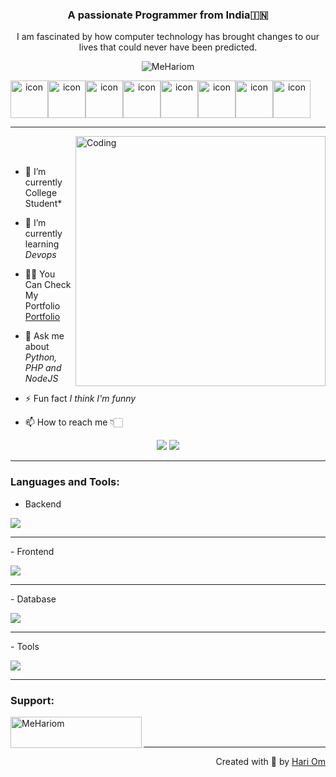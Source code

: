 <h3 align="center">A passionate Programmer from India🇮🇳</h3>
<p align="center">I am fascinated by how computer technology has brought changes to our lives that could never have been predicted.</p>
<p align="center"> 
 <img src="https://komarev.com/ghpvc/?username=MeHariom&label=Profile%20views&color=0e75b6&style=flat" alt="MeHariom" /> 

</p>

<div align="center">
    <div style="display: flex; align-items: flex-start;"><img src="https://techstack-generator.vercel.app/js-icon.svg" alt="icon" width="60" height="60" />
        <img src="https://techstack-generator.vercel.app/ts-icon.svg" alt="icon" width="60" height="60" />
        <img src="https://techstack-generator.vercel.app/react-icon.svg" alt="icon" width="60" height="60" />
        <img src="https://techstack-generator.vercel.app/django-icon.svg" alt="icon" width="60" height="60" />
        <img src="https://techstack-generator.vercel.app/python-icon.svg" alt="icon" width="60" height="60" />
        <img src="https://techstack-generator.vercel.app/github-icon.svg" alt="icon" width="60" height="60" />
        <img src="https://techstack-generator.vercel.app/mysql-icon.svg" alt="icon" width="60" height="60" />
        <img src="https://techstack-generator.vercel.app/java-icon.svg" alt="icon" width="60" height="60" /></div>
</div>

<hr>



<img align="right" alt="Coding" width="400" src="https://user-images.githubusercontent.com/74038190/229223263-cf2e4b07-2615-4f87-9c38-e37600f8381a.gif">
<br><br>

- 🔭 I’m currently College Student*<br>

- 🌱 I’m currently learning *Devops*<br>

- 👨‍💻 You Can Check My Portfolio <a href="https://personal-portfolio-d492wabms-hariom35s-projects.vercel.app">Portfolio</a>   <br>

- 💬 Ask me about *Python, PHP and NodeJS*<br>
- ⚡ Fun fact *I think I'm funny*<br>
- 📫 How to reach me 👇🏻
<!-- social handles -->
<div align="center"> 
      <!-- gmail -->
      <a href = "mailto:hariom3572@gmail.com"><img src="https://img.shields.io/badge/-Gmail-%23333?style=for-the-badge&logo=gmail&logoColor=white" target="_blank"></a>
      <!-- linkedin -->
      <a href="https://www.linkedin.com/in/hari-om-70a01a17b/" target="_blank"><img src="https://img.shields.io/badge/-LinkedIn-%230077B5?style=for-the-badge&logo=linkedin&logoColor=white" target="_blank"></a> 
    </div>

<hr>


<h3 align="left">Languages and Tools:</h3>

- Backend
<p align="left">
  <a href="https://skillicons.dev">
    <img src="https://skillicons.dev/icons?i=php,laravel,java,nodejs,py" />
  </a>
</p>
<hr>
- Frontend
<p align="left">
  <a href="https://skillicons.dev">
    <img src="https://skillicons.dev/icons?i=ts,js,react,tailwind,html,css" />
  </a>
</p>
<hr>
- Database
<p align="left">
  <a href="https://skillicons.dev">
    <img src="https://skillicons.dev/icons?i=mongodb,mysql,postgresql" />
  </a>
</p>

<hr>
- Tools
<p align="left">
  <a href="https://skillicons.dev">
    <img src="https://skillicons.dev/icons?i=git,github,figma,vscode,linux,photoshop" />
  </a>
</p>
<hr>
<h3 align="left">Support:</h3>
<p><a href="https://www.buymeacoffee.com/https://www.buymeacoffee.com/MeHariom"> <img align="left" src="https://cdn.buymeacoffee.com/buttons/v2/default-yellow.png" height="50" width="210" alt="MeHariom" /></a></p><br><br>


<hr>
<p align="right" > Created with 🧡 by <a href="https://personal-portfolio-d492wabms-hariom35s-projects.vercel.app">Hari Om</a></p>
